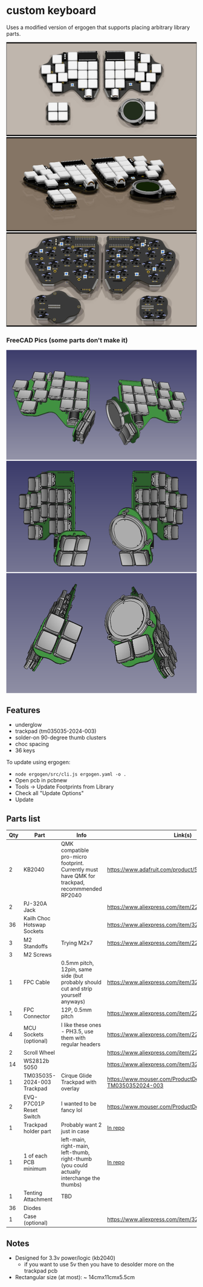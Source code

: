 # custom keyboard

Uses a modified version of ergogen that supports placing arbitrary library parts.

![Top Down](images/topdown.jpg)
![Tilted](images/tilted.jpg)
![Bottom](images/bottom.jpg)

### FreeCAD Pics (some parts don't make it)

![Flat Orthographic](images/flat-orthographic.png)
![Tented Orthographic](images/tent-orthographic.png)
![Tented Perspective](images/tent-perspective.png)

## Features

-   underglow
-   trackpad (tm035035-2024-003)
-   solder-on 90-degree thumb clusters
-   choc spacing
-   36 keys

To update using ergogen:

-   `node ergogen/src/cli.js ergogen.yaml -o .`
-   Open pcb in pcbnew
-   Tools -> Update Footprints from Library
-   Check all "Update Options"
-   Update

## Parts list

| Qty | Part                       | Info                                                                                          | Link(s)                                                   |     |
| --- | -------------------------- | --------------------------------------------------------------------------------------------- | --------------------------------------------------------- | --- |
| 2   | KB2040                     | QMK compatible pro-micro footprint. Currently must have QMK for trackpad, recommmended RP2040 | https://www.adafruit.com/product/5302                     |     |
| 2   | PJ-320A Jack               |                                                                                               | https://www.aliexpress.com/item/2251832181971069.html     |     |
| 36  | Kailh Choc Hotswap Sockets |                                                                                               | https://www.aliexpress.com/item/3256803389452947.html     |     |
| 3   | M2 Standoffs               | Trying M2x7                                                                                   | https://www.aliexpress.com/item/2251832782516182.html     |     |
| 3   | M2 Screws                  |                                                                                               |                                                           |     |
| 1   | FPC Cable                  | 0.5mm pitch, 12pin, same side (but probably should cut and strip yourself anyways)            | https://www.aliexpress.com/item/3256801417741263.html     |     |
| 1   | FPC Connector              | 12P, 0.5mm pitch                                                                              | https://www.aliexpress.com/item/2261800162045502.html     |     |
| 4   | MCU Sockets (optional)     | I like these ones - PH3.5, use them with regular headers                                      | https://www.aliexpress.com/item/2251832713321083.html     |     |
| 2   | Scroll Wheel               |                                                                                               | https://www.aliexpress.com/item/2251832804635444.html     |     |
| 14  | WS2812b 5050               |                                                                                               | https://www.aliexpress.com/item/3256802466699315.html     |     |
| 1   | TM035035-2024-003 Trackpad | Cirque Glide Trackpad with overlay                                                            | https://www.mouser.com/ProductDetail/355-TM0350352024-003 |     |
| 2   | EVQ-P7C01P Reset Switch    | I wanted to be fancy lol                                                                      | https://www.mouser.com/ProductDetail/667-EVQP7C01P        |     |
| 1   | Trackpad holder part       | Probably want 2 just in case                                                                  | [In repo](Models/trackpad-holder-Fusion.stl)              |     |
| 1   | 1 of each PCB minimum      | left-main, right-main, left-thumb, right-thumb (you could actually interchange the thumbs)    | [In repo](gerbers)                                        |     |
| 1   | Tenting Attachment         | TBD                                                                                           |                                                           |     |
| 36  | Diodes           |                                                                                               |      |     |
| 1   | Case (optional)            |                                                                                               | https://www.aliexpress.com/item/3256803532895347.html     |     |

## Notes

-   Designed for 3.3v power/logic (kb2040)
    -   if you want to use 5v then you have to desolder more on the trackpad pcb
-   Rectangular size (at most): ~ 14cmx11cmx5.5cm
